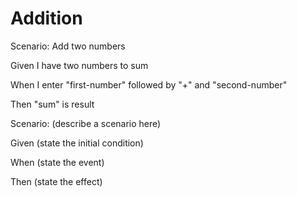 # Addition

Scenario: Add two numbers
  
  Given I have two numbers to sum

  When I enter "first-number" followed by "+" and "second-number"
  
  Then "sum" is result

Scenario: (describe a scenario here)
  
  Given (state the initial condition)
  
  When (state the event)
  
  Then (state the effect)
